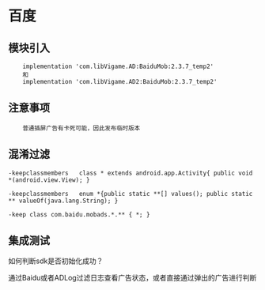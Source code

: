 # 百度

## 模块引入

```text
	implementation 'com.libVigame.AD:BaiduMob:2.3.7_temp2'
	和
    implementation 'com.libVigame.AD2:BaiduMob:2.3.7_temp2'
```

## 注意事项
```text
    普通插屏广告有卡死可能，因此发布临时版本
```

## 混淆过滤

```text
-keepclassmembers	class *	extends	android.app.Activity{ public void *(android.view.View);	}

-keepclassmembers	enum *{public static **[] values(); public static ** valueOf(java.lang.String);	}

-keep class com.baidu.mobads.*.** {	*; }
```

## 集成测试

如何判断sdk是否初始化成功？

通过Baidu或者ADLog过滤日志查看广告状态，或者直接通过弹出的广告进行判断